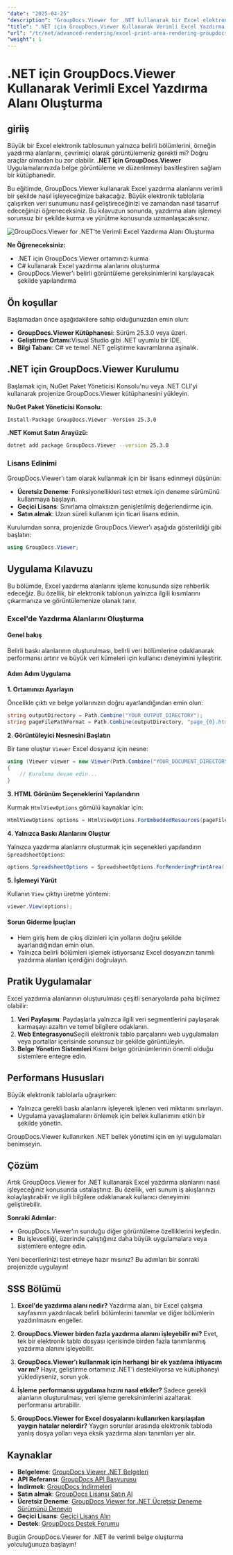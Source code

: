 ```yaml
---
"date": "2025-04-25"
"description": "GroupDocs.Viewer for .NET kullanarak bir Excel elektronik tablosunun belirli alanlarını nasıl verimli bir şekilde oluşturacağınızı öğrenin. Bu güçlü kitaplıkla veri sunumunu geliştirin ve belge yönetimini optimize edin."
"title": ".NET için GroupDocs.Viewer Kullanarak Verimli Excel Yazdırma Alanı Oluşturma"
"url": "/tr/net/advanced-rendering/excel-print-area-rendering-groupdocs-viewer-net/"
"weight": 1
---
```


# .NET için GroupDocs.Viewer Kullanarak Verimli Excel Yazdırma Alanı Oluşturma

## giriiş

Büyük bir Excel elektronik tablosunun yalnızca belirli bölümlerini, örneğin yazdırma alanlarını, çevrimiçi olarak görüntülemeniz gerekti mi? Doğru araçlar olmadan bu zor olabilir. **.NET için GroupDocs.Viewer** Uygulamalarınızda belge görüntüleme ve düzenlemeyi basitleştiren sağlam bir kütüphanedir.

Bu eğitimde, GroupDocs.Viewer kullanarak Excel yazdırma alanlarını verimli bir şekilde nasıl işleyeceğinize bakacağız. Büyük elektronik tablolarla çalışırken veri sunumunu nasıl geliştireceğinizi ve zamandan nasıl tasarruf edeceğinizi öğreneceksiniz. Bu kılavuzun sonunda, yazdırma alanı işlemeyi sorunsuz bir şekilde kurma ve yürütme konusunda uzmanlaşacaksınız.

![GroupDocs.Viewer for .NET'te Verimli Excel Yazdırma Alanı Oluşturma](/viewer/advanced-rendering/excel-print-area-rendering-img.png)

**Ne Öğreneceksiniz:**
- .NET için GroupDocs.Viewer ortamınızı kurma
- C# kullanarak Excel yazdırma alanlarını oluşturma
- GroupDocs.Viewer'ı belirli görüntüleme gereksinimlerini karşılayacak şekilde yapılandırma

## Ön koşullar

Başlamadan önce aşağıdakilere sahip olduğunuzdan emin olun:

- **GroupDocs.Viewer Kütüphanesi**: Sürüm 25.3.0 veya üzeri.
- **Geliştirme Ortamı**:Visual Studio gibi .NET uyumlu bir IDE.
- **Bilgi Tabanı**: C# ve temel .NET geliştirme kavramlarına aşinalık.

## .NET için GroupDocs.Viewer Kurulumu

Başlamak için, NuGet Paket Yöneticisi Konsolu'nu veya .NET CLI'yi kullanarak projenize GroupDocs.Viewer kütüphanesini yükleyin.

**NuGet Paket Yöneticisi Konsolu:**
```shell
Install-Package GroupDocs.Viewer -Version 25.3.0
```

**.NET Komut Satırı Arayüzü:**
```bash
dotnet add package GroupDocs.Viewer --version 25.3.0
```

### Lisans Edinimi

GroupDocs.Viewer'ı tam olarak kullanmak için bir lisans edinmeyi düşünün:
- **Ücretsiz Deneme**: Fonksiyonellikleri test etmek için deneme sürümünü kullanmaya başlayın.
- **Geçici Lisans**: Sınırlama olmaksızın genişletilmiş değerlendirme için.
- **Satın almak**: Uzun süreli kullanım için ticari lisans edinin.

Kurulumdan sonra, projenizde GroupDocs.Viewer'ı aşağıda gösterildiği gibi başlatın:

```csharp
using GroupDocs.Viewer;
```

## Uygulama Kılavuzu

Bu bölümde, Excel yazdırma alanlarını işleme konusunda size rehberlik edeceğiz. Bu özellik, bir elektronik tablonun yalnızca ilgili kısımlarını çıkarmanıza ve görüntülemenize olanak tanır.

### Excel'de Yazdırma Alanlarını Oluşturma

#### Genel bakış

Belirli baskı alanlarının oluşturulması, belirli veri bölümlerine odaklanarak performansı artırır ve büyük veri kümeleri için kullanıcı deneyimini iyileştirir.

#### Adım Adım Uygulama

**1. Ortamınızı Ayarlayın**

Öncelikle çıktı ve belge yollarınızın doğru ayarlandığından emin olun:

```csharp
string outputDirectory = Path.Combine("YOUR_OUTPUT_DIRECTORY");
string pageFilePathFormat = Path.Combine(outputDirectory, "page_{0}.html");
```

**2. Görüntüleyici Nesnesini Başlatın**

Bir tane oluştur `Viewer` Excel dosyanız için nesne:

```csharp
using (Viewer viewer = new Viewer(Path.Combine("YOUR_DOCUMENT_DIRECTORY", "SAMPLE_XLSX_WITH_PRINT_AREAS")))
{
    // Kuruluma devam edin...
}
```

**3. HTML Görünüm Seçeneklerini Yapılandırın**

Kurmak `HtmlViewOptions` gömülü kaynaklar için:

```csharp
HtmlViewOptions options = HtmlViewOptions.ForEmbeddedResources(pageFilePathFormat);
```

**4. Yalnızca Baskı Alanlarını Oluştur**

Yalnızca yazdırma alanlarını oluşturmak için seçenekleri yapılandırın `SpreadsheetOptions`:

```csharp
options.SpreadsheetOptions = SpreadsheetOptions.ForRenderingPrintArea();
```

**5. İşlemeyi Yürüt**

Kullanın `View` çıktıyı üretme yöntemi:

```csharp
viewer.View(options);
```

#### Sorun Giderme İpuçları
- Hem giriş hem de çıkış dizinleri için yolların doğru şekilde ayarlandığından emin olun.
- Yalnızca belirli bölümleri işlemek istiyorsanız Excel dosyanızın tanımlı yazdırma alanları içerdiğini doğrulayın.

## Pratik Uygulamalar

Excel yazdırma alanlarının oluşturulması çeşitli senaryolarda paha biçilmez olabilir:
1. **Veri Paylaşımı**: Paydaşlarla yalnızca ilgili veri segmentlerini paylaşarak karmaşayı azaltın ve temel bilgilere odaklanın.
2. **Web Entegrasyonu**Seçili elektronik tablo parçalarını web uygulamaları veya portallar içerisinde sorunsuz bir şekilde görüntüleyin.
3. **Belge Yönetim Sistemleri**:Kısmi belge görünümlerinin önemli olduğu sistemlere entegre edin.

## Performans Hususları

Büyük elektronik tablolarla uğraşırken:
- Yalnızca gerekli baskı alanlarını işleyerek işlenen veri miktarını sınırlayın.
- Uygulama yavaşlamalarını önlemek için bellek kullanımını etkin bir şekilde yönetin.

GroupDocs.Viewer kullanırken .NET bellek yönetimi için en iyi uygulamaları benimseyin.

## Çözüm

Artık GroupDocs.Viewer for .NET kullanarak Excel yazdırma alanlarını nasıl işleyeceğiniz konusunda ustalaştınız. Bu özellik, veri sunum iş akışlarınızı kolaylaştırabilir ve ilgili bilgilere odaklanarak kullanıcı deneyimini geliştirebilir.

**Sonraki Adımlar:**
- GroupDocs.Viewer'ın sunduğu diğer görüntüleme özelliklerini keşfedin.
- Bu işlevselliği, üzerinde çalıştığınız daha büyük uygulamalara veya sistemlere entegre edin.

Yeni becerilerinizi test etmeye hazır mısınız? Bu adımları bir sonraki projenizde uygulayın!

## SSS Bölümü

1. **Excel'de yazdırma alanı nedir?**
   Yazdırma alanı, bir Excel çalışma sayfasının yazdırılacak belirli bölümlerini tanımlar ve diğer bölümlerin yazdırılmasını engeller.

2. **GroupDocs.Viewer birden fazla yazdırma alanını işleyebilir mi?**
   Evet, tek bir elektronik tablo dosyası içerisinde birden fazla tanımlanmış yazdırma alanını işleyebilir.

3. **GroupDocs.Viewer'ı kullanmak için herhangi bir ek yazılıma ihtiyacım var mı?**
   Hayır, geliştirme ortamınız .NET'i destekliyorsa ve kütüphaneyi yüklediyseniz, sorun yok.

4. **İşleme performansı uygulama hızını nasıl etkiler?**
   Sadece gerekli alanların oluşturulması, veri işleme gereksinimlerini azaltarak performansı artırabilir.

5. **GroupDocs.Viewer for Excel dosyalarını kullanırken karşılaşılan yaygın hatalar nelerdir?**
   Yaygın sorunlar arasında elektronik tabloda yanlış dosya yolları veya eksik yazdırma alanı tanımları yer alır.

## Kaynaklar
- **Belgeleme**: [GroupDocs Viewer .NET Belgeleri](https://docs.groupdocs.com/viewer/net/)
- **API Referansı**: [GroupDocs API Başvurusu](https://reference.groupdocs.com/viewer/net/)
- **İndirmek**: [GroupDocs İndirmeleri](https://releases.groupdocs.com/viewer/net/)
- **Satın almak**: [GroupDocs Lisansı Satın Al](https://purchase.groupdocs.com/buy)
- **Ücretsiz Deneme**: [GroupDocs Viewer for .NET Ücretsiz Deneme Sürümünü Deneyin](https://releases.groupdocs.com/viewer/net/)
- **Geçici Lisans**: [Geçici Lisans Alın](https://purchase.groupdocs.com/temporary-license/)
- **Destek**: [GroupDocs Destek Forumu](https://forum.groupdocs.com/c/viewer/9)

Bugün GroupDocs.Viewer for .NET ile verimli belge oluşturma yolculuğunuza başlayın!